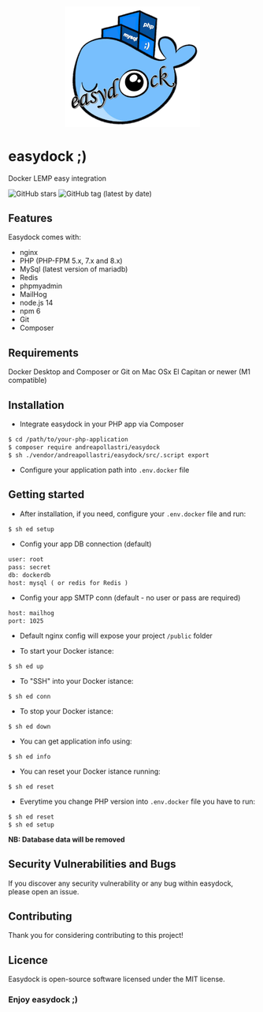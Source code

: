 <p align="center">
<img width="275" alt="easydock" src="https://github.com/andreapollastri/easydock/blob/master/ed.png?raw=true">
</p>

# easydock ;)

Docker LEMP easy integration

![GitHub stars](https://img.shields.io/github/stars/andreapollastri/easydock?style=social)
![GitHub tag (latest by date)](https://img.shields.io/github/v/tag/andreapollastri/easydock?label=version)

## Features

Easydock comes with:

- nginx
- PHP (PHP-FPM 5.x, 7.x and 8.x)
- MySql (latest version of mariadb)
- Redis
- phpmyadmin
- MailHog
- node.js 14
- npm 6
- Git
- Composer

## Requirements

Docker Desktop and Composer or Git on Mac OSx El Capitan or newer (M1 compatible)

## Installation

- Integrate easydock in your PHP app via Composer

```
$ cd /path/to/your-php-application
$ composer require andreapollastri/easydock
$ sh ./vendor/andreapollastri/easydock/src/.script export
```

- Configure your application path into `.env.docker` file

## Getting started

- After installation, if you need, configure your `.env.docker` file and run:

```
$ sh ed setup
```

- Config your app DB connection (default)

```
user: root
pass: secret
db: dockerdb
host: mysql ( or redis for Redis )
```

- Config your app SMTP conn (default - no user or pass are required)

```
host: mailhog
port: 1025
```

- Default nginx config will expose your project `/public` folder

- To start your Docker istance:

```
$ sh ed up
```

- To "SSH" into your Docker istance:

```
$ sh ed conn
```

- To stop your Docker istance:

```
$ sh ed down
```

- You can get application info using:

```
$ sh ed info
```

- You can reset your Docker istance running:

```
$ sh ed reset
```

- Everytime you change PHP version into `.env.docker` file you have to run:

```
$ sh ed reset
$ sh ed setup
```

**NB: Database data will be removed**

## Security Vulnerabilities and Bugs

If you discover any security vulnerability or any bug within easydock, please open an issue.

## Contributing

Thank you for considering contributing to this project!

## Licence

Easydock is open-source software licensed under the MIT license.

### Enjoy easydock ;)
